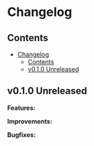 # Changelog

## Contents

<!-- TOC -->

- [Changelog](#changelog)
    - [Contents](#contents)
    - [v0.1.0 Unreleased](#v010-unreleased)

<!-- /TOC -->

## v0.1.0 Unreleased

**Features:**

**Improvements:**

**Bugfixes:**